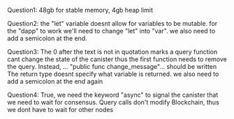 
Question1: 48gb for stable memory, 4gb heap limit

Question2: the "let" variable doesnt allow for variables to be mutable.
            for the "dapp" to work we'll need to change "let" into "var". 
            we also need to add a semicolon at the end.

Question3: The 0 after the text is not in quotation marks 
            a query function cant change the state of the canister thus the first function needs to remove
            the query. Instead, ... "public func change_message"... should be written
            The return type doesnt specify what variable is returned.
            we also need to add a semicolon at the end again 

Question4: True, we need the keyword "async" to signal the canister that we need to wait for consensus. Query calls don't modify 
            Blockchain, thus we dont have to wait for other nodes 